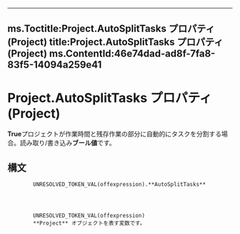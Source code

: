 

---
ms.Toctitle:Project.AutoSplitTasks プロパティ (Project)
title:Project.AutoSplitTasks プロパティ (Project)
ms.ContentId:46e74dad-ad8f-7fa8-83f5-14094a259e41
---
# Project.AutoSplitTasks プロパティ (Project)




**True**プロジェクトが作業時間と残存作業の部分に自動的にタスクを分割する場合。読み取り/書き込み**ブール値**です。

## 構文

            UNRESOLVED_TOKEN_VAL(offexpression).**AutoSplitTasks**




            UNRESOLVED_TOKEN_VAL(offexpression)
            **Project** オブジェクトを表す変数です。




